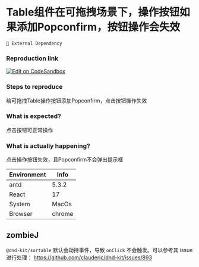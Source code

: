 # Table组件在可拖拽场景下，操作按钮如果添加Popconfirm，按钮操作会失效

`🚌 External Dependency`

### Reproduction link

[![Edit on CodeSandbox](https://codesandbox.io/static/img/play-codesandbox.svg)](https://codesandbox.io/s/tuo-zhuai-pai-xu-antd-5-3-2-forked-nlkwnx?file=/demo.tsx)

### Steps to reproduce

给可拖拽Table操作按钮添加Popconfirm，点击按钮操作失效

### What is expected?

点击按钮可正常操作

### What is actually happening?

点击操作按钮失效，且Popconfirm不会弹出提示框

| Environment | Info   |
| ----------- | ------ |
| antd        | 5.3.2  |
| React       | 17     |
| System      | MacOs  |
| Browser     | chrome |

<!-- generated by ant-design-issue-helper. DO NOT REMOVE -->

## zombieJ

`@dnd-kit/sortable` 默认会劫持事件，导致 `onClick` 不会触发。可以参考其 issue 进行处理： https://github.com/clauderic/dnd-kit/issues/893

